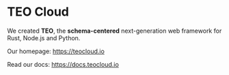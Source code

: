 TEO Cloud
===

We created **TEO**, the **schema-centered** next-generation web framework for Rust, Node.js and Python.

Our homepage: https://teocloud.io

Read our docs: https://docs.teocloud.io

